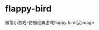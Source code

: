 # flappy-bird

微信小游戏-仿照经典游戏flappy bird
![image](https://user-images.githubusercontent.com/98585503/196340943-8a20ed67-7ea9-4a7f-97b1-fe089ea62d34.png)
